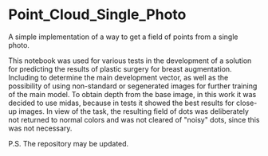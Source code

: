 # Point_Cloud_Single_Photo
A simple implementation of a way to get a field of points from a single photo.

This notebook was used for various tests in the development of a solution for predicting the results of plastic surgery for breast augmentation. Including to determine the main development vector, as well as the possibility of using non-standard or segenerated images for further training of the main model.
To obtain depth from the base image, in this work it was decided to use midas, because in tests it showed the best results for close-up images.
In view of the task, the resulting field of dots was deliberately not returned to normal colors and was not cleared of "noisy" dots, since this was not necessary.

P.S. The repository may be updated.
